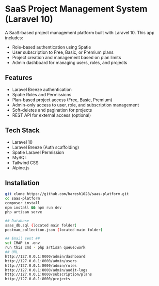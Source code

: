 # SaaS Project Management System (Laravel 10)

A SaaS-based project management platform built with Laravel 10. This app includes:

- Role-based authentication using Spatie
- User subscription to Free, Basic, or Premium plans
- Project creation and management based on plan limits
- Admin dashboard for managing users, roles, and projects

## Features

- Laravel Breeze authentication
- Spatie Roles and Permissions
- Plan-based project access (Free, Basic, Premium)
- Admin-only access to user, role, and subscription management
- Soft-deletes and pagination for projects
- REST API for external access (optional)

## Tech Stack

- Laravel 10
- Laravel Breeze (Auth scaffolding)
- Spatie Laravel Permission
- MySQL
- Tailwind CSS
- Alpine.js

## Installation

```bash
git clone https://github.com/haresh1028/saas-platform.git
cd saas-platform
composer install
npm install && npm run dev
php artisan serve

## Database
saas_db.sql (located main folder)
postman_collection.json (located main folder)

## Email sent ##
set IMAP in .env
run this cmd - php artisan queue:work
## URL
http://127.0.0.1:8000/admin/dashboard
http://127.0.0.1:8000/admin/users
http://127.0.0.1:8000/admin/roles
http://127.0.0.1:8000/admin/audit-logs
http://127.0.0.1:8000/subscription/plans
http://127.0.0.1:8000/projects
